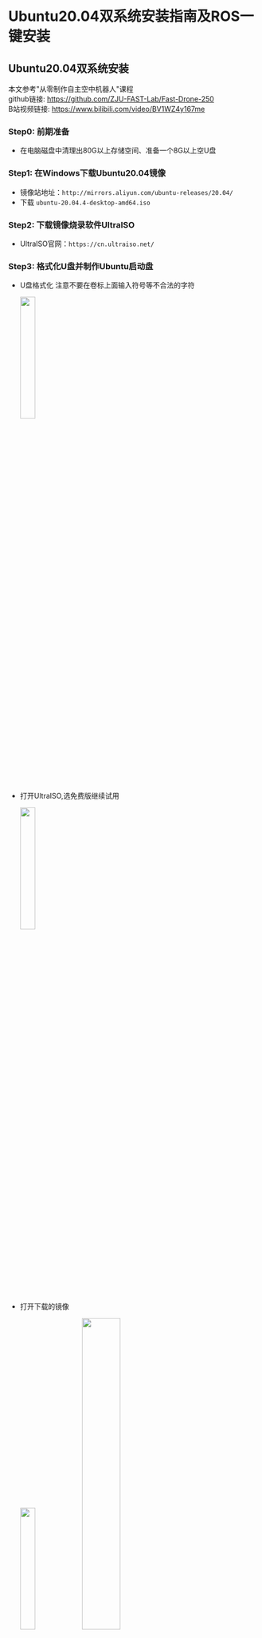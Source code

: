 # Ubuntu20.04双系统安装指南及ROS一键安装  
## Ubuntu20.04双系统安装
本文参考"从零制作自主空中机器人"课程     
github链接: https://github.com/ZJU-FAST-Lab/Fast-Drone-250     
B站视频链接: https://www.bilibili.com/video/BV1WZ4y167me
### Step0: 前期准备
- 在电脑磁盘中清理出80G以上存储空间、准备一个8G以上空U盘
### Step1: 在Windows下载Ubuntu20.04镜像
- 镜像站地址：`http://mirrors.aliyun.com/ubuntu-releases/20.04/` 
- 下载 `ubuntu-20.04.4-desktop-amd64.iso`
### Step2: 下载镜像烧录软件UltraISO
- UltraISO官网：`https://cn.ultraiso.net/`
### Step3: 格式化U盘并制作Ubuntu启动盘
- U盘格式化
  注意不要在卷标上面输入符号等不合法的字符

  <img src="https://github.com/qtjdyx/ZJUS/assets/116424162/8baec5d3-9f08-482a-92e5-ea0b766539fb" width="25%">
- 打开UltraISO,选免费版继续试用

  <img src="https://github.com/qtjdyx/ZJUS/assets/116424162/6b73505c-15c4-4655-ad5a-bc30f677e38a" width="25%">
  
- 打开下载的镜像

  <img src="https://github.com/qtjdyx/ZJUS/assets/116424162/6850b18d-a1eb-4351-904a-c575317ee8d7" width="25%">    
  <img src="https://github.com/qtjdyx/ZJUS/assets/116424162/6027cc4e-4582-4b2e-beb2-8817be12cfd3" width="40%">   
- 写入硬盘镜像
  
  <img src="https://github.com/qtjdyx/ZJUS/assets/116424162/73ffea14-5cef-4ad2-bbe7-56efcfd19da6" width="25%">
- 选择U盘，等待写入  

  <img src="https://github.com/qtjdyx/ZJUS/assets/116424162/b027080d-b434-494d-9b17-5de1086984c1" width="25%">
### Step4: 释放磁盘空间
- 以管理员权限进入进入控制面板-系统和安全-创建并格式化硬盘分区

  <img src="https://github.com/qtjdyx/ZJUS/assets/116424162/ac7c0c0f-0d70-495d-8226-2b50b0c937c8" width="75%">
  <img src="https://github.com/qtjdyx/ZJUS/assets/116424162/82828ae2-a215-471c-9e9c-08c7239459e6" width="75%">
- 选择你要分割的分区（有80G以上空闲的分区），右键，选择压缩卷

  <img src="https://github.com/qtjdyx/ZJUS/assets/116424162/d7ec9268-7d6a-4a03-b27f-87be3fb2391f" width="50%">
- 输入要压缩的空间量（单位为MB），该大小为你希望分给Ubuntu系统的大小（图中用2000MB示意）

  <img src="https://github.com/qtjdyx/ZJUS/assets/116424162/7cbfe86b-2b96-4c04-bdf2-50ea2ab4a065" width="50%">
- 此时，在你压缩的磁盘后将会出现一块未分配的磁盘分区，大小为你输入的压缩空间量

  <img src="https://github.com/qtjdyx/ZJUS/assets/116424162/b38fc73d-8788-4e83-ac7d-63b7a9efbdd4" width="50%">
### Step5: 重启电脑进入BIOS界面，设置启动选项
- 首先查询你的电脑进入BIOS界面的方式

  <img src="https://github.com/qtjdyx/ZJUS/assets/116424162/131d8996-4b39-4fd8-b8d3-e811553a48b9" width="50%">
- 重启电脑，开机同时连续按F2（你的电脑进入BIOS界面的方式），当电脑品牌徽标出现后，电脑会进入BIOS界面/UEFI界面

  <img src="https://github.com/qtjdyx/ZJUS/assets/116424162/9a4c365c-c46b-4404-b77e-61809acf0b6f" width="50%">
- 进入Advance模式下，找到`Security`下的安全启动，关闭安全启动项     
  `Security（安全）`—`Secure Boot（安全启动）`—`Disabled（关闭）`     
  <img src="https://github.com/qtjdyx/ZJUS/assets/116424162/d1cca790-5420-4763-bd86-e193eec5acfc" width="50%">
- 有时要在启动项`Boot`中找到U盘启动项并允许从U盘启动
- ！！！！保存退出！！！！
- 重启电脑，插上启动盘，进入BIOS界面，此时在开机启动项上会出现两个以上启动选项，一个是默认启动项`Windows boot manager`,一个是你的U盘启动选项xxxxxx(一般为U盘厂家名字）（xxxx（你的启动盘卷标））
- 将U盘启动上移至第一启动选项，保存退出
- 备注：这一步非必须，视情况可以与上一步合并

### Step6: 插入Ubuntu启动盘并用U盘启动
- 确认你的笔记本在开机前处在以下状态
  1. 在磁盘中拥有一块大小足够的未分配空间
  2. 电脑的安全启动选项已经关闭，否则会禁止你从外部启动
  3. U盘启动选型被允许，否则会禁止你从U盘启动
  4. 最好U盘启动选项在第一顺位
  5. 电脑处在关机状态
- 插入启动盘并从U盘启动，选择`install ubuntu`

  <img src="https://github.com/qtjdyx/ZJUS/assets/116424162/6b5b5b5d-85f1-4a33-9854-beaed9dd5836" width="50%"> 
 
### Step7: 安装Ubuntu操作系统
- 最好选择英文安装，想用中文也行
- 选择键盘布局
- 不连接到无线网
- 选择正常安装 如有Nvidia独显或者一些特殊的网卡，可以尝试选择
  `为图形或无线硬件，以及其他媒体格式安装第三方软件`

  <img src="https://github.com/qtjdyx/ZJUS/assets/116424162/77897dad-de3a-4434-9145-ed31490ede38" width="50%">

- 选择其他安装选型！！一定**不能**选择清除整个磁盘！！

  <img src="https://github.com/qtjdyx/ZJUS/assets/116424162/44ffb729-469a-499e-a29a-919c541a8c2f" width="50%">

- 这时候，界面上将会显示你当前磁盘的分区表！！一定**不能**选择新建分区表！！否则将会格式化你的磁盘
- 视频中选择新建的原因是NUC是新机，固态硬盘上没有任何分区信息，才需要新建分区表
- 在磁盘的分区表中，应该有一块空闲区域，即为那块未分配的磁盘空间
- 选中空闲，点击`+`
  
  <img src="https://github.com/qtjdyx/ZJUS/assets/116424162/3f24a360-2110-40fc-a1d6-b0bccaba2614f" width="50%">
   
- 设置EFI系统分区 EFI system partition，格式为主分区，默认空间起始位置，大小512MB
- 选中空闲，点击`+`
- 设置交换空间swapping space，格式为逻辑分区，默认空间起始位置，大小为电脑内存两倍，8GRAM->16G,16GRAM->20G-30G左右
- 选中空闲，点击`+`
- 将剩下的空间挂载在主分区`/`下,格式为主分区，默认空间起始位置，大小所有空闲，用于Ext4日志文件系统       

 <img src="https://github.com/qtjdyx/ZJUS/assets/116424162/3974c486-6fd9-46aa-8bb5-c25d883ea2e7" width="27%">
 <img src="https://github.com/qtjdyx/ZJUS/assets/116424162/88137925-fa91-4f7a-8da2-37a6896fbde7" width="29%">
 <img src="https://github.com/qtjdyx/ZJUS/assets/116424162/cfc49587-3155-406d-9de1-2519a8425c71" width="26%">

- 选择时区
- 创建用户名
- 在ubuntu命令行中，每一行最开始的即为user@PC:(用户名@计算机名:)
- 密码可以设置一位，方便后续命令行中sudo的时候输入密码
- 安装完成
- 重启
### Step8: 设置默认启动选项
- 进入BIOS-启动项
- 选自Windows或者Ubuntu作为默认启动项
- 以后电脑开机时会弹出启动项选择界面，未选择则按照默认启动项启动。

## ROS一键安装
本文参考"【Autolabor初级教程】ROS机器人入门"课程     
文档链接: http://www.autolabor.com.cn/book/ROSTutorials/
B站视频链接:https://www.bilibili.com/video/BV1Ci4y1L7ZZ/
### Step1: 安装ROS-noetic并配置
- https://fishros.org.cn/forum/topic/20/小鱼的一键安装系列?lang=zh-CN
- `ctrl+ALT+T`打开终端，输入以下一键安装指令（可以ctrl+shift+v在终端粘贴）
`wget http://fishros.com/install -O fishros && . fishros`
- 根据提示，安装ROS-noetic桌面版（不要装ROS2），可以参考该文档https://azitide.github.io/post/ubuntu_ROS.html
- 根据上述文档进行配置rosdep等操作
### Step2: 测试ROS
- 首先启动三个终端(`ctrl + alt + T`，三次)
- 终端1键入:`roscore`
- 终端2键入:`rosrun turtlesim turtlesim_node`(此时会弹出图形化界面)
- 终端3键入:`rosrun turtlesim turtle_teleop_key`(保持鼠标光标在该终端，在3中可以通过上下左右控制2中乌龟的运动)
### Step3: 安装terminator
- 在 ROS 中，需要频繁的使用到终端，且可能需要同时开启多个窗口，推荐一款较为好用的终端:Terminator。
- ctrl+ALT+T 打开终端，输入`sudo apt install terminator`
- 添加到收藏夹：显示应用程序 ---> 搜索 terminator ---> 右击 选择 添加到收藏夹
- 常用快捷键如下：
```  
Alt+Up                          //移动到上面的终端
Alt+Down                        //移动到下面的终端
Alt+Left                        //移动到左边的终端
Alt+Right                       //移动到右边的终端
Ctrl+Shift+O                    //水平分割终端
Ctrl+Shift+E                    //垂直分割终端
Ctrl+Shift+Right                //在垂直分割的终端中将分割条向右移动
Ctrl+Shift+Left                 //在垂直分割的终端中将分割条向左移动
Ctrl+Shift+Up                   //在水平分割的终端中将分割条向上移动
Ctrl+Shift+Down                 //在水平分割的终端中将分割条向下移动
Ctrl+Shift+S                    //隐藏/显示滚动条
Ctrl+Shift+F                    //搜索
Ctrl+Shift+C                    //复制选中的内容到剪贴板
Ctrl+Shift+V                    //粘贴剪贴板的内容到此处
Ctrl+Shift+W                    //关闭当前终端
Ctrl+Shift+Q                    //退出当前窗口，当前窗口的所有终端都将被关闭
Ctrl+Shift+X                    //最大化显示当前终端
Ctrl+Shift+Z                    //最大化显示当前终端并使字体放大
Ctrl+Shift+N or Ctrl+Tab        //移动到下一个终端
Ctrl+Shift+P or Ctrl+Shift+Tab  //Crtl+Shift+Tab 移动到之前的一个终端
```
- 安装完terminator后，`ctrl+ALT+T`即可打开terminator
## VScode安装与ROS调试
文档链接: http://www.autolabor.com.cn/book/ROSTutorials/
B站视频链接:https://www.bilibili.com/video/BV1Ci4y1L7ZZ/
参考视频中P25-28即可完成，对应到文档的1.4.2
## 工作空间创建与任务程序运行
### Step1: 创建工作空间
- 在home目录下右键打开终端，输入`mkdir course_1/src`，进入该文件夹`cd course_1`，输入`catkin_make`进行编译
- 从github仓库下下载文件夹`ros_turtle`，将其复制到`course_1/src`下，再在`course_1`目录下右键打开终端，输入`catkin_make`进行编译，然后输入`source ./devel.setup.bash`
### Step2: 任务程序运行
- 在上一步的终端下，输入`roslaunch ros_turtle turtle_todo.launch`，若正常运行，可以出现含有一个小乌龟的画面，可以在终端下输入`ctrl+C`结束执行。
- ros_turtle文件夹中右键打开终端，输入`code .`可以用vscode打开文件夹，其中要关注的是`/launch/turtle_todo.launch`和`/scr/turtle_todo.cpp`
